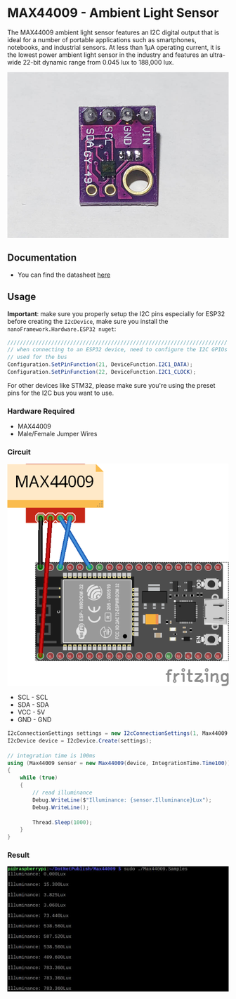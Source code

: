 # MAX44009 - Ambient Light Sensor

The MAX44009 ambient light sensor features an I2C digital output that is ideal for a number of portable applications such as smartphones, notebooks, and industrial sensors. At less than 1µA operating current, it is the lowest power ambient light sensor in the industry and features an ultra-wide 22-bit dynamic range from 0.045 lux to 188,000 lux.

![MAX44009 - Ambient Light Sensor](./sensor.jpg)

## Documentation

- You can find the datasheet [here](https://cdn.datasheetspdf.com/pdf-down/M/A/X/MAX44009_MaximIntegratedProducts.pdf)

## Usage

**Important**: make sure you properly setup the I2C pins especially for ESP32 before creating the `I2cDevice`, make sure you install the `nanoFramework.Hardware.ESP32 nuget`:

```csharp
//////////////////////////////////////////////////////////////////////
// when connecting to an ESP32 device, need to configure the I2C GPIOs
// used for the bus
Configuration.SetPinFunction(21, DeviceFunction.I2C1_DATA);
Configuration.SetPinFunction(22, DeviceFunction.I2C1_CLOCK);
```

For other devices like STM32, please make sure you're using the preset pins for the I2C bus you want to use.

### Hardware Required

- MAX44009
- Male/Female Jumper Wires

### Circuit

![MAX44009 circuit](./MAX44009_circuit_bb.png)

- SCL - SCL
- SDA - SDA
- VCC - 5V
- GND - GND

```csharp
I2cConnectionSettings settings = new I2cConnectionSettings(1, Max44009.DefaultI2cAddress);
I2cDevice device = I2cDevice.Create(settings);

// integration time is 100ms
using (Max44009 sensor = new Max44009(device, IntegrationTime.Time100))
{
    while (true)
    {
        // read illuminance
        Debug.WriteLine($"Illuminance: {sensor.Illuminance}Lux");
        Debug.WriteLine();

        Thread.Sleep(1000);
    }
}
```

### Result

![Sample Result](./RunningResult.jpg)

